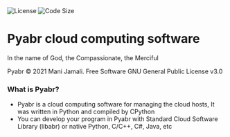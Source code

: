 <img src="https://img.shields.io/github/license/manijamali2003/pyabr?style=flat-square" alt="License"/>
<img src="https://img.shields.io/github/languages/code-size/manijamali2003/pyabr?style=flat-square" alt="Code Size"/>

# Pyabr cloud computing software

In the name of God, the Compassionate, the Merciful

Pyabr &copy; 2021 Mani Jamali. Free Software GNU General Public License v3.0

### What is Pyabr?
- Pyabr is a cloud computing software for managing the cloud hosts, It was written in Python and compiled by CPython
- You can develop your program in Pyabr with Standard Cloud Software Library (libabr) or native Python, C/C++, C#, Java, etc
